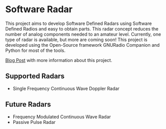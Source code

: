 # Software Radar
This project aims to develop Software Defined Radars using Software Defined Radios and easy to obtain parts. This radar concept reduces the number of analog components needed to an amateur level. Currently, one type of radar is available, but more are coming soon! This project is developed using the Open-Source framework GNURadio Companion and Python for most of the tools.

[Blog Post](https://luigifreitas.me/2018-11-23/software-defined-radar-cw-doppler-radar-with-limesdr) with more information about this project.

## Supported Radars
- Single Frequency Continuous Wave Doppler Radar

## Future Radars
- Frequency Modulated Continuous Wave Radar
- Passive Pulse Radar
